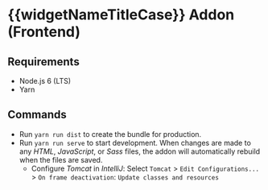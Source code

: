 # {{widgetNameTitleCase}} Addon (Frontend)

## Requirements
* Node.js 6 (LTS)
* Yarn

## Commands
* Run `yarn run dist` to create the bundle for production.
* Run `yarn run serve` to start development. When changes are made to any
_HTML_, _JavaScript_, or _Sass_ files, the addon will automatically rebuild when the
files are saved.
  * Configure _Tomcat_ in _IntelliJ_: Select `Tomcat` > `Edit Configurations...` > `On frame deactivation`: `Update classes and resources`
